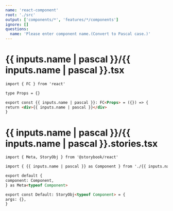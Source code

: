 ```yaml
---
name: 'react-component'
root: './src'
output: ['components/*', 'features/*/components']
ignore: []
questions:
  name: 'Please enter component name.(Convert to Pascal case.)'
---
```


# {{ inputs.name | pascal }}/{{ inputs.name | pascal }}.tsx

```markdown
import { FC } from 'react'

type Props = {}

export const {{ inputs.name | pascal }}: FC<Props> = ({}) => {
return <div>{{ inputs.name | pascal }}</div>
}
```

# {{ inputs.name | pascal }}/{{ inputs.name | pascal }}.stories.tsx

```markdown
import { Meta, StoryObj } from '@storybook/react'

import { {{ inputs.name | pascal }} as Component } from './{{ inputs.name | pascal }}'

export default {
component: Component,
} as Meta<typeof Component>

export const Default: StoryObj<typeof Component> = {
args: {},
}
```
